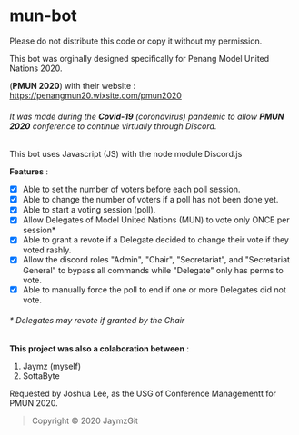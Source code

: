 # mun-bot
Please do not distribute this code or copy it without my permission.

This bot was orginally designed specifically for Penang Model United Nations 2020.

(**PMUN 2020**) with their website : https://penangmun20.wixsite.com/pmun2020
###### It was made during the **Covid-19** (coronavirus) pandemic to allow **PMUN 2020** conference to continue virtually through Discord.
This bot uses Javascript (JS) with the node module Discord.js

**Features** :
- [x] Able to set the number of voters before each poll session. 
- [x] Able to change the number of voters if a poll has not been done yet.
- [x] Able to start a voting session (poll).
- [x] Allow Delegates of Model United Nations (MUN) to vote only ONCE per session*
- [x] Able to grant a revote if a Delegate decided to change their vote if they voted rashly.
- [x] Allow the discord roles "Admin", "Chair", "Secretariat", and "Secretariat General" to bypass all commands while "Delegate" only has perms to vote.
- [x] Able to manually force the poll to end if one or more Delegates did not vote.
###### \* Delegates may revote if granted by the Chair

**This project was also a colaboration between** :
1. Jaymz (myself)
2. SottaByte

Requested by Joshua Lee, as the USG of Conference Managementt for PMUN 2020.
> Copyright © 2020 JaymzGit

